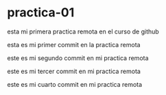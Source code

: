 # practica-01
esta mi primera practica remota en el curso de github


esta es mi primer commit en la practica remota

este es mi segundo commit en mi practica remota

este es mi tercer commit en mi practica remota

este es mi cuarto commit en mi practica remota